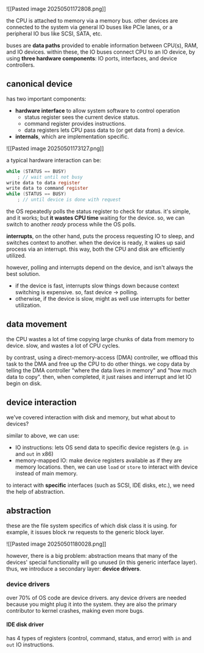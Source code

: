 ![[Pasted image 20250501172808.png]]

the CPU is attached to memory via a memory bus. other devices are connected to the system via general IO buses like PCIe lanes, or a peripheral IO bus like SCSI, SATA, etc.

buses are **data paths** provided to enable information between CPU(s), RAM, and IO devices. within these, the IO buses connect CPU to an IO device, by using **three hardware components**: IO ports, interfaces, and device controllers.

## canonical device
has two important components:
- **hardware interface** to allow system software to control operation
	- status register sees the current device status.
	- command register provides instructions.
	- data registers lets CPU pass data to (or get data from) a device.
- **internals**, which are implementation specific.

![[Pasted image 20250501173127.png]]

a typical hardware interaction can be:

```c
while (STATUS == BUSY)
	; // wait until not busy
write data to data register
write data to command register
while (STATUS == BUSY)
	; // until device is done with request
```

the OS repeatedly polls the status register to check for status. it's simple, and it works; but **it wastes CPU time** waiting for the device. so, we can switch to another *ready* process while the OS polls.

**interrupts**, on the other hand, puts the process requesting IO to sleep, and switches context to another. when the device is ready, it wakes up said process via an interrupt. this way, both the CPU and disk are efficiently utilized.

however, polling and interrupts depend on the device, and isn't always the best solution.
- if the device is fast, interrupts slow things down because context switching is expensive. so, fast device -> polling.
- otherwise, if the device is slow, might as well use interrupts for better utilization.

## data movement
the CPU wastes a lot of time copying large chunks of data from memory to device. slow, and wastes a lot of CPU cycles.

by contrast, using a direct-memory-access (DMA) controller, we offload this task to the DMA and free up the CPU to do other things. we copy data by telling the DMA controller "where the data lives in memory" and "how much data to copy". then, when completed, it just raises and interrupt and let IO begin on disk.

## device interaction
we've covered interaction with disk and memory, but what about to devices?

similar to above, we can use:
- IO instructions: lets OS send data to specific device registers (e.g. `in` and `out` in x86)
- memory-mapped IO: make device registers available as if they are memory locations. then, we can use `load` or `store` to interact with device instead of main memory.

to interact with **specific** interfaces (such as SCSI, IDE disks, etc.), we need the help of abstraction.
## abstraction
these are the file system specifics of which disk class it is using. for example, it issues block rw requests to the generic block layer.

![[Pasted image 20250501180028.png]]

however, there is a big problem: abstraction means that many of the devices' special functionality will go unused (in this generic interface layer). thus, we introduce a secondary layer: **device drivers**.
### device drivers
over 70% of OS code are device drivers. any device drivers are needed because you might plug it into the system. they are also the primary contributor to kernel crashes, making even more bugs.

#### IDE disk driver
has 4 types of registers (control, command, status, and error) with `in` and `out` IO instructions.
